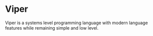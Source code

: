 # Viper
Viper is a systems level programming language with modern language features while remaining simple and low level.
